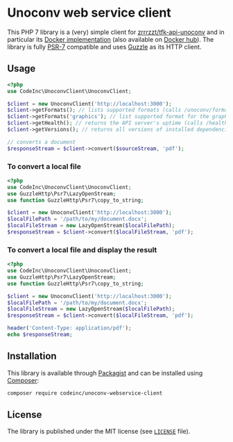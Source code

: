 # Unoconv web service client

This PHP 7 library is a (very) simple client for [zrrrzzt/tfk-api-unoconv](https://github.com/zrrrzzt/tfk-api-unoconv) and in particular its [Docker implementation](https://github.com/zrrrzzt/docker-unoconv-webservice) (also available on [Docker hub](https://hub.docker.com/r/zrrrzzt/docker-unoconv-webservice)). The library is fully [PSR-7](https://www.php-fig.org/psr/psr-7/) compatible and uses [Guzzle](https://github.com/guzzle/guzzle) as its HTTP client.

## Usage

```php
<?php
use CodeInc\UnoconvClient\UnoconvClient;

$client = new UnoconvClient('http://localhost:3000');
$client->getFormats(); // lists supported formats (calls /unoconv/formats)
$client->getFormats('graphics'); // list supported format for the graphics type (calls /unoconv/formats/graphics)
$client->getHealth(); // returns the API server's uptime (calls /healthz)
$client->getVersions(); // returns all versions of installed dependencies lookup (calls /unoconv/versions)

// converts a document
$responseStream = $client->convert($sourceStream, 'pdf');
```

### To convert a local file
```php
<?php
use CodeInc\UnoconvClient\UnoconvClient;
use GuzzleHttp\Psr7\LazyOpenStream;
use function GuzzleHttp\Psr7\copy_to_string;

$client = new UnoconvClient('http://localhost:3000');
$localFilePath = '/path/to/my/document.docx';
$localFileStream = new LazyOpenStream($localFilePath);
$responseStream = $client->convert($localFileStream, 'pdf');
```

### To convert a local file and display the result
```php
<?php
use CodeInc\UnoconvClient\UnoconvClient;
use GuzzleHttp\Psr7\LazyOpenStream;
use function GuzzleHttp\Psr7\copy_to_string;

$client = new UnoconvClient('http://localhost:3000');
$localFilePath = '/path/to/my/document.docx';
$localFileStream = new LazyOpenStream($localFilePath);
$responseStream = $client->convert($localFileStream, 'pdf');

header('Content-Type: application/pdf');
echo $responseStream;
```

## Installation

This library is available through [Packagist](https://packagist.org/packages/codeinc/unoconv-webservice-client) and can be installed using [Composer](https://getcomposer.org/):

```bash
composer require codeinc/unoconv-webservice-client
```


## License

The library is published under the MIT license (see [`LICENSE`](LICENSE) file).
